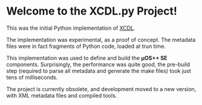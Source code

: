 # Welcome to the XCDL.py Project!

This was the initial Python implementation of [XCDL](https://github.com/xcdl).

The implementation was experimental, as a proof of concept. The metadata files were in fact fragments of Python code, loaded at trun time.

This implementation was used to define and build the **µOS++ SE** components. Surprisingly, the performance was quite good, the pre-build step (required to parse all metadata and generate the make files) took just tens of milliseconds.

The project is currently obsolete, and development moved to a new version, with XML metadata files and compiled tools.
